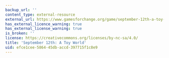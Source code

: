 ```yaml
---
backup_url: ''
content_type: external-resource
external_url: https://www.gamesforchange.org/game/september-12th-a-toy-world/
has_external_licence_warning: true
has_external_license_warning: true
is_broken: ''
license: https://creativecommons.org/licenses/by-nc-sa/4.0/
title: 'September 12th: A Toy World'
uid: efce1cee-5864-45db-accd-397715f1c8e9
---
```

